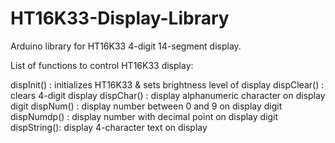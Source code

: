 # HT16K33-Display-Library
Arduino library for HT16K33 4-digit 14-segment display.

List of functions to control HT16K33 display:

dispInit()  : initializes HT16K33 & sets brightness level of display
dispClear() : clears 4-digit display
dispChar()  : display alphanumeric character on display digit
dispNum()   : display number between 0 and 9 on display digit
dispNumdp() : display number with decimal point on display digit
dispString(): display 4-character text on display
